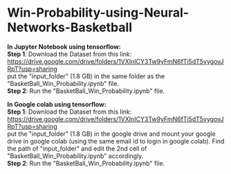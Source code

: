 # Win-Probability-using-Neural-Networks-Basketball

**In Jupyter Notebook using tensorflow:** <br>
**Step 1**: Download the Dataset from this link: https://drive.google.com/drive/folders/1VXInICY3Tw9yFmN6fTi5dT5vygovJRpT?usp=sharing <br>
  put the "input_folder" (1.8 GB) in the same folder as the "BasketBall_Win_Probability.ipynb" file. <br>
**Step 2**: Run the "BasketBall_Win_Probability.ipynb" file. <br>


**In Google colab using tensorflow:** <br>
**Step 1**: Download the Dataset from this link: https://drive.google.com/drive/folders/1VXInICY3Tw9yFmN6fTi5dT5vygovJRpT?usp=sharing <br>
  put the "input_folder" (1.8 GB) in the google drive and mount your google drive in google colab (using the same email id to login in google colab).
  Find the path of "input_folder" and edit the 2nd cell of "BasketBall_Win_Probability.ipynb" accordingly. <br>
**Step 2**: Run the "BasketBall_Win_Probability.ipynb" file. <br>
